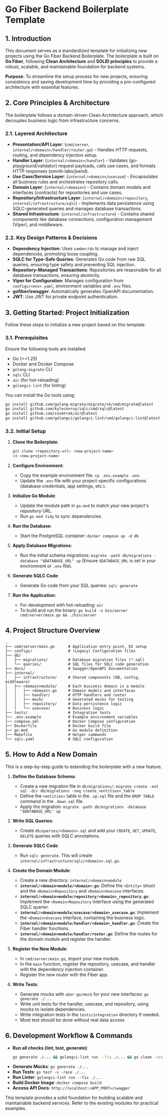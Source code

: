 # Go Fiber Backend Boilerplate Template

## 1. Introduction

This document serves as a standardized template for initializing new projects using the Go Fiber Backend Boilerplate. The boilerplate is built on **Go Fiber**, following **Clean Architecture** and **SOLID principles** to provide a robust, scalable, and maintainable foundation for backend systems.

**Purpose**: To streamline the setup process for new projects, ensuring consistency and saving development time by providing a pre-configured architecture with essential features.

## 2. Core Principles & Architecture

The boilerplate follows a domain-driven Clean Architecture approach, which decouples business logic from infrastructure concerns.

### 2.1. Layered Architecture

-   **Presentation/API Layer**: (`cmd/server`, `internal/<domain>/handler/router.go`) - Handles HTTP requests, routing, and dependency injection setup.
-   **Handler Layer**: (`internal/<domain>/handler`) - Validates (go-playground/validator) request payloads, calls use cases, and formats HTTP responses (omniti-labs/jsend).
-   **Use Case/Service Layer**: (`internal/<domain>/usecase`) - Encapsulates all business rules and orchestrates repository calls.
-   **Domain Layer**: (`internal/<domain>`) - Contains domain models and interfaces (contracts) for repositories and use cases.
-   **Repository/Infrastructure Layer**: (`internal/<domain>/repository`, `internal/infrastructure/sqlc`) - Implements data persistence using SQLC-generated queries and manages database transactions.
-   **Shared Infrastructure**: (`internal/infrastructure`) - Contains shared components like database connections, configuration management (Viper), and middleware.

### 2.2. Key Design Patterns & Decisions

-   **Dependency Injection**: Uses `samber/do` to manage and inject dependencies, promoting loose coupling.
-   **SQLC for Type-Safe Queries**: Generates Go code from raw SQL queries, ensuring type safety and preventing SQL injection.
-   **Repository-Managed Transactions**: Repositories are responsible for all database transactions, ensuring atomicity.
-   **Viper for Configuration**: Manages configuration from `configs/<env>.yaml`, environment variables and `.env` files.
-   **gofiber/swagger**: Automatically generates OpenAPI documentation.
-   **JWT**: Use JWT for private endpoint authentication.

## 3. Getting Started: Project Initialization

Follow these steps to initialize a new project based on this template.

### 3.1. Prerequisites

Ensure the following tools are installed:
-   Go (>=1.25)
-   Docker and Docker Compose
-   `golang-migrate` CLI
-   `sqlc` CLI
-   `air` (for hot-reloading)
-   `golangci-lint` (for linting)

You can install the Go tools using:
```bash
go install github.com/golang-migrate/migrate/v4/cmd/migrate@latest
go install github.com/kyleconroy/sqlc/cmd/sqlc@latest
go install github.com/cosmtrek/air@latest
go install github.com/golangci/golangci-lint/cmd/golangci-lint@latest
```

### 3.2. Initial Setup

1.  **Clone the Boilerplate**:
    ```bash
    git clone <repository-url> <new-project-name>
    cd <new-project-name>
    ```

2.  **Configure Environment**:
    -   Copy the example environment file: `cp .env.example .env`
    -   Update the `.env` file with your project-specific configurations (database credentials, app settings, etc.).

3.  **Initialize Go Module**:
    -   Update the module path in `go.mod` to match your new project's repository URL.
    -   Run `go mod tidy` to sync dependencies.

4.  **Run the Database**:
    -   Start the PostgreSQL container: `docker compose up -d db`

5.  **Apply Database Migrations**:
    -   Run the initial schema migrations: `migrate -path db/migrations -database "$DATABASE_URL" up`
    (Ensure `$DATABASE_URL` is set in your environment or `.env` file).

6.  **Generate SQLC Code**:
    -   Generate Go code from your SQL queries: `sqlc generate`

7.  **Run the Application**:
    -   For development with hot-reloading: `air`
    -   To build and run the binary: `go build -o bin/server cmd/server/main.go && ./bin/server`

## 4. Project Structure Overview

```
.
├── cmd/server/main.go      # Application entry point, DI setup
├── configs/                # (Legacy) Configuration files
├── db/
│   ├── migrations/         # Database migration files (*.sql)
│   └── queries/            # SQL files for SQLC code generation
├── docs/                   # Swagger/OpenAPI documentation
├── internal/
│   ├── infrastructure/     # Shared components (DB, config, middleware)
│   ├── <domain>module/     # Each business domain is a module
│   │   ├── <domain>.go     # Domain models and interfaces
│   │   ├── handler/        # HTTP handlers and router
│   │   ├── mock/           # Generated mocks for testing
│   │   ├── repository/     # Data persistence logic
│   │   └── usecase/        # Business logic
├── tests/                  # Integration tests
├── .env.example            # Example environment variables
├── compose.yml             # Docker Compose configuration
├── Dockerfile              # Docker build file
├── go.mod                  # Go module definition
├── Makefile                # Helper commands
└── sqlc.yaml               # SQLC configuration
```

## 5. How to Add a New Domain

This is a step-by-step guide to extending the boilerplate with a new feature.

1.  **Define the Database Schema**:
    -   Create a new migration file in `db/migrations/`:
        `migrate create -ext sql -dir db/migrations -seq create_<entities>_table`
    -   Define the `<entities>` table in the `.up.sql` file and the `DROP TABLE` command in the `.down.sql` file.
    -   Apply the migration: `migrate -path db/migrations -database "$DATABASE_URL" up`

2.  **Write SQL Queries**:
    -   Create `db/queries/<domain>.sql` and add your `CREATE`, `GET`, `UPDATE`, `DELETE` queries with SQLC annotations.

3.  **Generate SQLC Code**:
    -   Run `sqlc generate`. This will create `internal/infrastructure/sqlc/<domain>.sql.go`.

4.  **Create the Domain Module**:
    -   Create a new directory: `internal/<domain>module`
    -   **`internal/<domain>module/<domain>.go`**: Define the `<Entity>` struct and the `<Domain>Repository` and `<Domain>Usecase` interfaces.
    -   **`internal/<domain>module/repository/<domain>_repository.go`**: Implement the `<Domain>Repository` interface using the generated SQLC querier.
    -   **`internal/<domain>module/usecase/<domain>_usecase.go`**: Implement the `<Domain>Usecase` interface, containing the business logic.
    -   **`internal/<domain>module/handler/<domain>_handler.go`**: Create the Fiber handler functions.
    -   **`internal/<domain>module/handler/router.go`**: Define the routes for the domain module and register the handler.

5.  **Register the New Module**:
    -   In `cmd/server/main.go`, import your new module.
    -   In the `main` function, register the repository, usecase, and handler with the dependency injection container.
    -   Register the new router with the Fiber app.

6.  **Write Tests**:
    -   Generate mocks with `uber-go/mock` for your new interfaces: `go generate ./...`
    -   Write unit tests for the handler, usecase, and repository, using mocks to isolate dependencies.
    -   Write integration tests in the `tests/integration` directory if needed.
    -   Most test should be done without real data access

## 6. Development Workflow & Commands

-   **Run all checks (lint, test, generate)**:
    ```bash
    go generate ./... && golangci-lint run --fix ./... && go clean -testcache && go test -v -race ./...
    ```
-   **Generate Mocks**: `go generate ./...`
-   **Run Tests**: `go test -v -race ./...`
-   **Run Linter**: `golangci-lint run --fix ./...`
-   **Build Docker Image**: `docker compose build`
-   **Access API Docs**: `http://localhost:<APP_PORT>/swagger`

This template provides a solid foundation for building scalable and maintainable backend services. Refer to the existing modules for practical examples.